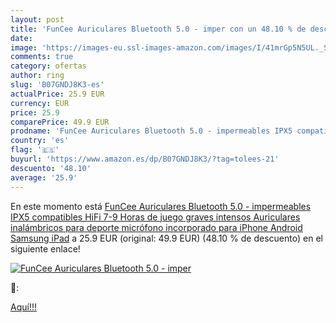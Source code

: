 ```yaml
---
layout: post
title: 'FunCee Auriculares Bluetooth 5.0 - imper con un 48.10 % de descuento'
date: 
image: 'https://images-eu.ssl-images-amazon.com/images/I/41mrGp5N5UL._SL200_.jpg'
comments: true
category: ofertas
author: ring
slug: 'B07GNDJ8K3-es'
actualPrice: 25.9 EUR
currency: EUR
price: 25.9
comparePrice: 49.9 EUR
prodname: 'FunCee Auriculares Bluetooth 5.0 - impermeables IPX5 compatibles HiFi 7-9 Horas de juego  graves intensos  Auriculares inalámbricos para deporte  micrófono incorporado para iPhone Android Samsung iPad'
country: 'es'
flag: '🇪🇸'
buyurl: 'https://www.amazon.es/dp/B07GNDJ8K3/?tag=tolees-21'
descuento: '48.10'
average: '25.9'
---
```


En este momento está [FunCee Auriculares Bluetooth 5.0 - impermeables IPX5 compatibles HiFi 7-9 Horas de juego  graves intensos  Auriculares inalámbricos para deporte  micrófono incorporado para iPhone Android Samsung iPad](https://www.amazon.es/dp/B07GNDJ8K3/?tag=tolees-21) a 25.9 EUR (original: 49.9 EUR) (48.10 %  de descuento) en el siguiente enlace!

[![FunCee Auriculares Bluetooth 5.0 - imper](https://images-eu.ssl-images-amazon.com/images/I/41mrGp5N5UL._SL200_.jpg)](https://www.amazon.es/dp/B07GNDJ8K3/?tag=tolees-21)

🔎:


[Aquí!!!](https://www.amazon.es/dp/B07GNDJ8K3/?tag=tolees-21)
